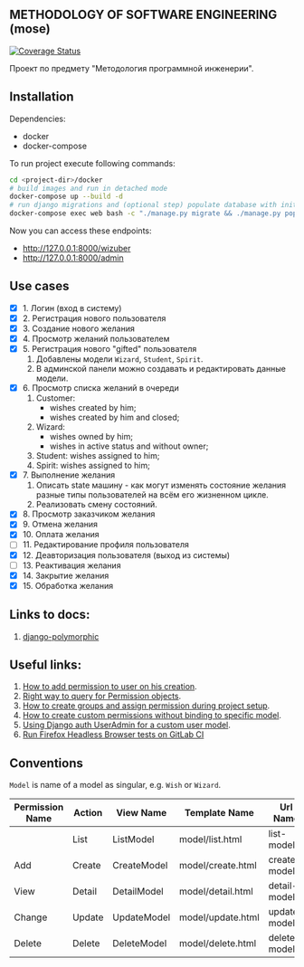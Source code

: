 ## METHODOLOGY OF SOFTWARE ENGINEERING (mose)

[![Coverage Status](https://coveralls.io/repos/gitlab/artslob/mose/badge.svg?branch=HEAD)](https://coveralls.io/gitlab/artslob/mose?branch=HEAD)

Проект по предмету "Методология программной инженерии".

## Installation
Dependencies:
* docker
* docker-compose

To run project execute following commands:
```bash
cd <project-dir>/docker
# build images and run in detached mode
docker-compose up --build -d
# run django migrations and (optional step) populate database with initial data
docker-compose exec web bash -c "./manage.py migrate && ./manage.py populate_db"
```

Now you can access these endpoints:
* http://127.0.0.1:8000/wizuber
* http://127.0.0.1:8000/admin

## Use cases
- [x] 1\. Логин (вход в систему)
- [x] 2\. Регистрация нового пользователя
- [x] 3\. Создание нового желания
- [x] 4\. Просмотр желаний пользователем
- [x] 5\. Регистрация нового "gifted" пользователя
    1. Добавлены модели `Wizard`, `Student`, `Spirit`.
    2. В админской панели можно создавать и редактировать данные модели.
- [x] 6\. Просмотр списка желаний в очереди
    1. Customer: 
        * wishes created by him;
        * wishes created by him and closed;
    2. Wizard:
        * wishes owned by him;
        * wishes in active status and without owner;
    3. Student: wishes assigned to him;
    4. Spirit: wishes assigned to him;
- [x] 7\. Выполнение желания
    1. Описать state машину - как могут изменять состояние желания разные
    типы пользователей на всём его жизненном цикле.
    2. Реализовать смену состояний.
- [x] 8\. Просмотр заказчиком желания
- [x] 9\. Отмена желания
- [x] 10\. Оплата желания
- [ ] 11\. Редактирование профиля пользователя
- [x] 12\. Деавторизация пользователя (выход из системы)
- [ ] 13\. Реактивация желания
- [x] 14\. Закрытие желания
- [x] 15\. Обработка желания

## Links to docs:
1. [django-polymorphic](https://django-polymorphic.readthedocs.io)

## Useful links:
1. [How to add permission to user on his creation](https://stackoverflow.com/questions/31334332/giving-default-permissions-or-a-default-group-to-new-users).
2. [Right way to query for Permission objects](https://stackoverflow.com/questions/46560651/django-why-is-a-permissions-code-name-different-from-checking-if-it-has-a-permis).
3. [How to create groups and assign permission during project setup](https://stackoverflow.com/questions/42743825/how-to-create-groups-and-assign-permission-during-project-setup-in-django).
4. [How to create custom permissions without binding to specific model](https://stackoverflow.com/questions/13932774).
5. [Using Django auth UserAdmin for a custom user model](https://stackoverflow.com/questions/15012235/using-django-auth-useradmin-for-a-custom-user-model).
6. [Run Firefox Headless Browser tests on GitLab CI](https://grauwoelfchen.at/posts/run-firefox-headless-browser-tests-on-gitlab-ci/)

## Conventions
`Model` is name of a model as singular, e.g. `Wish` or `Wizard`.

| Permission Name | Action | View Name   | Template Name     | Url Name     |
| --------------- | ------ | ----------- | ----------------- | ------------ |
|                 | List   | ListModel   | model/list.html   | list-model   |
| Add             | Create | CreateModel | model/create.html | create-model |
| View            | Detail | DetailModel | model/detail.html | detail-model |
| Change          | Update | UpdateModel | model/update.html | update-model |
| Delete          | Delete | DeleteModel | model/delete.html | delete-model |
